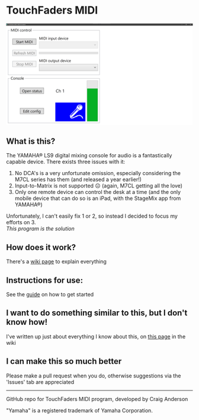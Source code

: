 # TouchFaders MIDI
![Screenshot of application](/Screenshot.png?raw=true "TouchFaders MIDI application")
## What is this?
The YAMAHA® LS9 digital mixing console for audio is a fantastically capable device. There exists three issues with it:

1. No DCA's is a very unfortunate omission, especially considering the M7CL series has them (and released a year earlier!)
1. Input-to-Matrix is not supported ☹ (again, M7CL getting all the love)
1. Only one remote device can control the desk at a time (and the only mobile device that can do so is an iPad, with the StageMix app from YAMAHA®)

Unfortunately, I can't easily fix 1 or 2, so instead I decided to focus my efforts on 3.  
*This program is the solution*

## How does it work?
There's a [wiki page](../../wiki/How-this-works) to explain everything

## Instructions for use:
See the [guide](../../wiki/Guide) on how to get started

## I want to do something similar to this, but I don't know how!
I've written up just about everything I know about this, on [this page](../../wiki/Data-decoding) in the wiki

## I can make this so much better
Please make a pull request when you do, otherwise suggestions via the 'Issues' tab are appreciated

---
GitHub repo for TouchFaders MIDI program, developed by Craig Anderson

"Yamaha" is a registered trademark of Yamaha Corporation.
